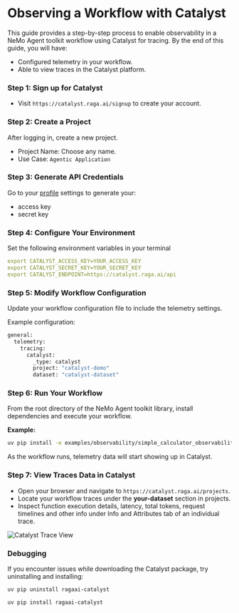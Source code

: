 <!--
SPDX-FileCopyrightText: Copyright (c) 2025, NVIDIA CORPORATION & AFFILIATES. All rights reserved.
SPDX-License-Identifier: Apache-2.0

Licensed under the Apache License, Version 2.0 (the "License");
you may not use this file except in compliance with the License.
You may obtain a copy of the License at

http://www.apache.org/licenses/LICENSE-2.0

Unless required by applicable law or agreed to in writing, software
distributed under the License is distributed on an "AS IS" BASIS,
WITHOUT WARRANTIES OR CONDITIONS OF ANY KIND, either express or implied.
See the License for the specific language governing permissions and
limitations under the License.
-->

# Observing a Workflow with Catalyst

This guide provides a step-by-step process to enable observability in a NeMo Agent toolkit workflow using Catalyst for tracing. By the end of this guide, you will have:
- Configured telemetry in your workflow.
- Able to view traces in the Catalyst platform.

### Step 1: Sign up for Catalyst
- Visit `https://catalyst.raga.ai/signup` to create your account.

### Step 2: Create a Project
After logging in, create a new project.
- Project Name: Choose any name.
- Use Case: `Agentic Application`

### Step 3: Generate API Credentials
Go to your [profile](https://catalyst.raga.ai/settings/authenticate) settings to generate your:
- access key
- secret key

### Step 4: Configure Your Environment
Set the following environment variables in your terminal
```yaml
export CATALYST_ACCESS_KEY=YOUR_ACCESS_KEY
export CATALYST_SECRET_KEY=YOUR_SECRET_KEY
export CATALYST_ENDPOINT=https://catalyst.raga.ai/api
```

### Step 5: Modify Workflow Configuration

Update your workflow configuration file to include the telemetry settings.

Example configuration:
```bash
general:
  telemetry:
    tracing:
      catalyst:
        _type: catalyst
        project: "catalyst-demo"
        dataset: "catalyst-dataset"
```

### Step 6: Run Your Workflow
From the root directory of the NeMo Agent toolkit library, install dependencies and execute your workflow.

**Example:**
```bash
uv pip install -e examples/observability/simple_calculator_observability/
```
As the workflow runs, telemetry data will start showing up in Catalyst.

### Step 7: View Traces Data in Catalyst
- Open your browser and navigate to `https://catalyst.raga.ai/projects`.
- Locate your workflow traces under the **your-dataset** section in projects.
- Inspect function execution details, latency, total tokens, request timelines and other info under Info and Attributes tab of an individual trace.

![Catalyst Trace View](../../_static/ragaai_catalyst_traceview.png)

### Debugging
If you encounter issues while downloading the Catalyst package, try uninstalling and installing:
```bash
uv pip uninstall ragaai-catalyst

uv pip install ragaai-catalyst
```
